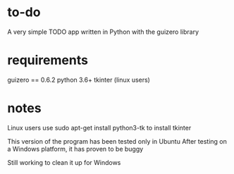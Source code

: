 # to-do
A very simple TODO app written in Python with the guizero library

# requirements
guizero == 0.6.2
python 3.6+
tkinter (linux users)

# notes
Linux users use sudo apt-get install python3-tk to install tkinter

This version of the program has been tested only in Ubuntu
After testing on a Windows platform, it has proven to be buggy

Still working to clean it up for Windows
